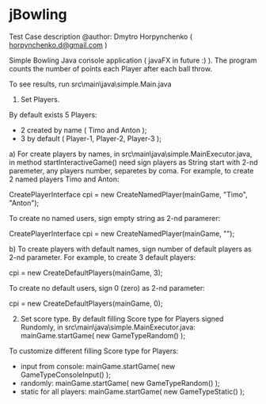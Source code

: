 # jBowling
Test Case description
@author: Dmytro Horpynchenko ( horpynchenko.d@gmail.com )

Simple Bowling Java console application ( javaFX in future :) ). 
The program counts the number of points each Player after each ball throw.

To see results, run src\main\java\simple.Main.java 

1. Set Players.

By default exists 5 Players: 
- 2 created by name ( Timo and Anton ); 
- 3 by default ( Player-1,  Player-2, Player-3 );  
  
a) For create players by names, in src\main\java\simple.MainExecutor.java, 
in method startInteractiveGame() need sign players as String start with 2-nd paremeter,
any players number, separetes by coma.
For example, to create 2 named players Timo and Anton:

CreatePlayerInterface cpi = new CreateNamedPlayer(mainGame, "Timo", "Anton");

To create no named users, sign empty string as 2-nd paramerer:

CreatePlayerInterface cpi = new CreateNamedPlayer(mainGame, "");

b) To create players with default names, sign number of default players as 2-nd parameter.
For example, to create 3 default players:

cpi = new CreateDefaultPlayers(mainGame, 3);

To create no default users, sign 0 (zero) as 2-nd parameter:

cpi = new CreateDefaultPlayers(mainGame, 0);

2. Set score type.
By default filling Score type for Players signed Rundomly, in src\main\java\simple.MainExecutor.java: 
mainGame.startGame( new GameTypeRandom() );

To customize different filling Score type for Players: 
- input from console:     mainGame.startGame( new GameTypeConsoleInput() );
- randomly:               mainGame.startGame( new GameTypeRandom() );
- static for all players: mainGame.startGame( new GameTypeStatic() );
